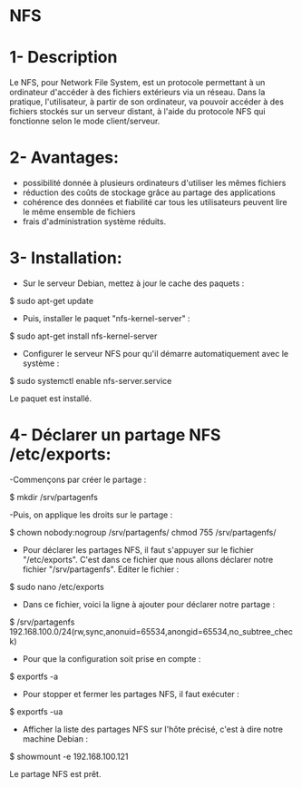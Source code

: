 # NFS
# 1- Description
Le NFS, pour Network File System, est un protocole permettant à un ordinateur d'accéder à des fichiers extérieurs via un réseau.
Dans la pratique, l'utilisateur, à partir de son ordinateur, va pouvoir accéder à des fichiers stockés sur un serveur distant, 
à l'aide du protocole NFS qui fonctionne selon le mode client/serveur.
# 2- Avantages:
- possibilité donnée à plusieurs ordinateurs d'utiliser les mêmes fichiers 
- réduction des coûts de stockage grâce au partage des applications
- cohérence des données et fiabilité car tous les utilisateurs peuvent lire le même ensemble de fichiers 
- frais d'administration système réduits.
# 3- Installation:
- Sur le serveur Debian, mettez à jour le cache des paquets :

$ sudo apt-get update

- Puis, installer le paquet "nfs-kernel-server" :

$ sudo apt-get install nfs-kernel-server

- Configurer le serveur NFS pour qu'il démarre automatiquement avec le système :

$ sudo systemctl enable nfs-server.service

Le paquet est installé.

# 4-  Déclarer un partage NFS /etc/exports:
-Commençons par créer le partage :

$ mkdir /srv/partagenfs

-Puis, on applique les droits sur le partage :

$ chown nobody:nogroup /srv/partagenfs/
chmod 755 /srv/partagenfs/

- Pour déclarer les partages NFS, il faut s'appuyer sur le fichier "/etc/exports". 
C'est dans ce fichier que nous allons déclarer notre fichier "/srv/partagenfs". Editer le fichier :

$ sudo nano /etc/exports
- Dans ce fichier, voici la ligne à ajouter pour déclarer notre partage :

$ /srv/partagenfs 192.168.100.0/24(rw,sync,anonuid=65534,anongid=65534,no_subtree_check)

- Pour que la configuration soit prise en compte :

$ exportfs -a

- Pour stopper et fermer les partages NFS, il faut exécuter :

$ exportfs -ua

- Afficher la liste des partages NFS sur l'hôte précisé, c'est à dire notre machine Debian :

$ showmount -e 192.168.100.121

Le partage NFS est prêt.
